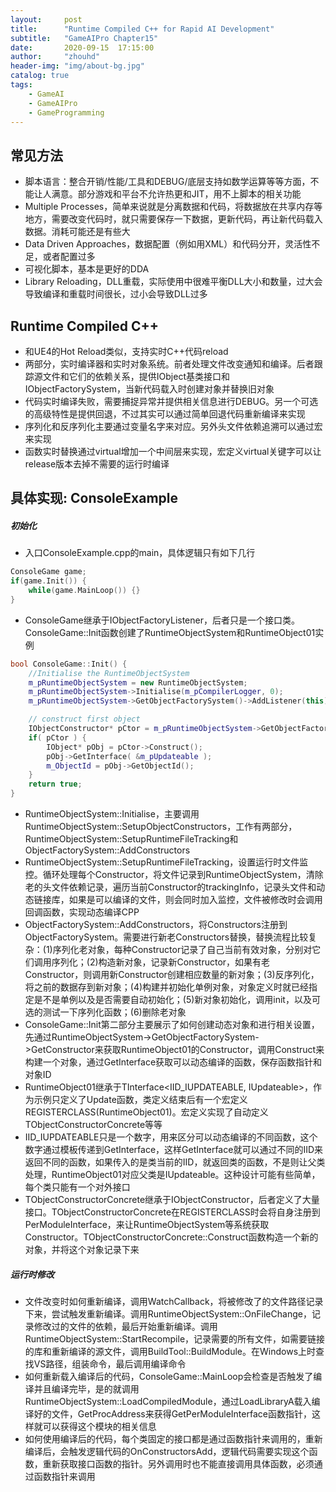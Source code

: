 ```yaml
---
layout:     post
title:      "Runtime Compiled C++ for Rapid AI Development"
subtitle:   "GameAIPro Chapter15"
date:       2020-09-15  17:15:00
author:     "zhouhd"
header-img: "img/about-bg.jpg"
catalog: true
tags:
    - GameAI
    - GameAIPro
    - GameProgramming
---
```


## 常见方法
- 脚本语言：整合开销/性能/工具和DEBUG/底层支持如数学运算等等方面，不能让人满意。部分游戏和平台不允许热更和JIT，用不上脚本的相关功能
- Multiple Processes，简单来说就是分离数据和代码，将数据放在共享内存等地方，需要改变代码时，就只需要保存一下数据，更新代码，再让新代码载入数据。消耗可能还是有些大
- Data Driven Approaches，数据配置（例如用XML）和代码分开，灵活性不足，或者配置过多
- 可视化脚本，基本是更好的DDA
- Library Reloading，DLL重载，实际使用中很难平衡DLL大小和数量，过大会导致编译和重载时间很长，过小会导致DLL过多

## Runtime Compiled C++
- 和UE4的Hot Reload类似，支持实时C++代码reload
- 两部分，实时编译器和实时对象系统。前者处理文件改变通知和编译。后者跟踪源文件和它们的依赖关系，提供IObject基类接口和IObjectFactorySystem，当新代码载入时创建对象并替换旧对象
- 代码实时编译失败，需要捕捉异常并提供相关信息进行DEBUG。另一个可选的高级特性是提供回退，不过其实可以通过简单回退代码重新编译来实现
- 序列化和反序列化主要通过变量名字来对应。另外头文件依赖追溯可以通过宏来实现
- 函数实时替换通过virtual增加一个中间层来实现，宏定义virtual关键字可以让release版本去掉不需要的运行时编译

## 具体实现: ConsoleExample
##### 初始化
- 入口ConsoleExample.cpp的main，具体逻辑只有如下几行
```c++
ConsoleGame game;
if(game.Init()) {
    while(game.MainLoop()) {}
}
```
- ConsoleGame继承于IObjectFactoryListener，后者只是一个接口类。ConsoleGame::Init函数创建了RuntimeObjectSystem和RuntimeObject01实例
```c++
bool ConsoleGame::Init() {
	//Initialise the RuntimeObjectSystem
	m_pRuntimeObjectSystem = new RuntimeObjectSystem;
	m_pRuntimeObjectSystem->Initialise(m_pCompilerLogger, 0);
	m_pRuntimeObjectSystem->GetObjectFactorySystem()->AddListener(this);

	// construct first object
	IObjectConstructor* pCtor = m_pRuntimeObjectSystem->GetObjectFactorySystem()->GetConstructor( "RuntimeObject01" );
	if( pCtor ) {
		IObject* pObj = pCtor->Construct();
		pObj->GetInterface( &m_pUpdateable );
		m_ObjectId = pObj->GetObjectId();
	}
	return true;
}
```
- RuntimeObjectSystem::Initialise，主要调用RuntimeObjectSystem::SetupObjectConstructors，工作有两部分，RuntimeObjectSystem::SetupRuntimeFileTracking和ObjectFactorySystem::AddConstructors
- RuntimeObjectSystem::SetupRuntimeFileTracking，设置运行时文件监控。循环处理每个Constructor，将文件记录到RuntimeObjectSystem，清除老的头文件依赖记录，遍历当前Constructor的trackingInfo，记录头文件和动态链接库，如果是可以编译的文件，则会同时加入监控，文件被修改时会调用回调函数，实现动态编译CPP
- ObjectFactorySystem::AddConstructors，将Constructors注册到ObjectFactorySystem。需要进行新老Constructors替换，替换流程比较复杂：(1)序列化老对象，每种Constructor记录了自己当前有效对象，分别对它们调用序列化；(2)构造新对象，记录新Constructor，如果有老Constructor，则调用新Constructor创建相应数量的新对象；(3)反序列化，将之前的数据存到新对象；(4)构建并初始化单例对象，对象定义时就已经指定是不是单例以及是否需要自动初始化；(5)新对象初始化，调用init，以及可选的测试一下序列化函数；(6)删除老对象
- ConsoleGame::Init第二部分主要展示了如何创建动态对象和进行相关设置，先通过RuntimeObjectSystem->GetObjectFactorySystem->GetConstructor来获取RuntimeObject01的Constructor，调用Construct来构建一个对象，通过GetInterface获取可以动态编译的函数，保存函数指针和对象ID
- RuntimeObject01继承于TInterface<IID_IUPDATEABLE, IUpdateable>，作为示例只定义了Update函数，类定义结束后有一个宏定义REGISTERCLASS(RuntimeObject01)。宏定义实现了自动定义TObjectConstructorConcrete等等
- IID_IUPDATEABLE只是一个数字，用来区分可以动态编译的不同函数，这个数字通过模板传递到GetInterface，这样GetInterface就可以通过不同的IID来返回不同的函数，如果传入的是类当前的IID，就返回类的函数，不是则让父类处理，RuntimeObject01对应父类是IUpdateable。这种设计可能有些简单，每个类只能有一个对外接口
- TObjectConstructorConcrete继承于IObjectConstructor，后者定义了大量接口。TObjectConstructorConcrete在REGISTERCLASS时会将自身注册到PerModuleInterface，来让RuntimeObjectSystem等系统获取Constructor。TObjectConstructorConcrete::Construct函数构造一个新的对象，并将这个对象记录下来

##### 运行时修改
- 文件改变时如何重新编译，调用WatchCallback，将被修改了的文件路径记录下来，尝试触发重新编译。调用RuntimeObjectSystem::OnFileChange，记录修改过的文件的依赖，最后开始重新编译。调用RuntimeObjectSystem::StartRecompile，记录需要的所有文件，如需要链接的库和重新编译的源文件，调用BuildTool::BuildModule。在Windows上时查找VS路径，组装命令，最后调用编译命令
- 如何重新载入编译后的代码，ConsoleGame::MainLoop会检查是否触发了编译并且编译完毕，是的就调用RuntimeObjectSystem::LoadCompiledModule，通过LoadLibraryA载入编译好的文件，GetProcAddress来获得GetPerModuleInterface函数指针，这样就可以获得这个模块的相关信息
- 如何使用编译后的代码，每个类固定的接口都是通过函数指针来调用的，重新编译后，会触发逻辑代码的OnConstructorsAdd，逻辑代码需要实现这个函数，重新获取接口函数的指针。另外调用时也不能直接调用具体函数，必须通过函数指针来调用